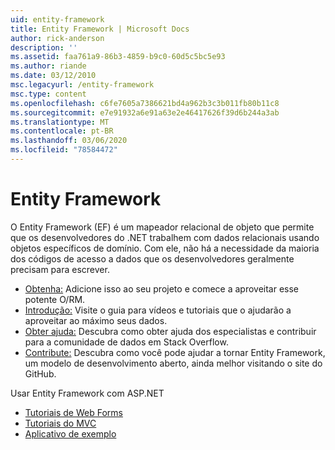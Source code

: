 ```yaml
---
uid: entity-framework
title: Entity Framework | Microsoft Docs
author: rick-anderson
description: ''
ms.assetid: faa761a9-86b3-4859-b9c0-60d5c5bc5e93
ms.author: riande
ms.date: 03/12/2010
msc.legacyurl: /entity-framework
msc.type: content
ms.openlocfilehash: c6fe7605a7386621bd4a962b3c3b011fb80b11c8
ms.sourcegitcommit: e7e91932a6e91a63e2e46417626f39d6b244a3ab
ms.translationtype: MT
ms.contentlocale: pt-BR
ms.lasthandoff: 03/06/2020
ms.locfileid: "78584472"
---
```

# <a name="entity-framework"></a>Entity Framework

O Entity Framework (EF) é um mapeador relacional de objeto que permite que os desenvolvedores do .NET trabalhem com dados relacionais usando objetos específicos de domínio. Com ele, não há a necessidade da maioria dos códigos de acesso a dados que os desenvolvedores geralmente precisam para escrever.

- [Obtenha:](https://msdn.com/data/ee712906) Adicione isso ao seu projeto e comece a aproveitar esse potente O/RM.
- [Introdução:](https://msdn.com/data/ee712907) Visite o guia para vídeos e tutoriais que o ajudarão a aproveitar ao máximo seus dados.
- [Obter ajuda:](https://msdn.com/data/hh913619) Descubra como obter ajuda dos especialistas e contribuir para a comunidade de dados em Stack Overflow.
- [Contribute:](https://github.com/aspnet/EntityFramework6) Descubra como você pode ajudar a tornar Entity Framework, um modelo de desenvolvimento aberto, ainda melhor visitando o site do GitHub.

Usar Entity Framework com ASP.NET

- [Tutoriais de Web Forms](web-forms/overview/older-versions-getting-started/getting-started-with-ef/the-entity-framework-and-aspnet-getting-started-part-1.md)
- [Tutoriais do MVC](mvc/overview/getting-started/getting-started-with-ef-using-mvc/creating-an-entity-framework-data-model-for-an-asp-net-mvc-application.md)
- [Aplicativo de exemplo](https://webpifeed.blob.core.windows.net/webpifeed/Partners/ASP.NET%20MVC%20Application%20Using%20Entity%20Framework%20Code%20First.zip)
